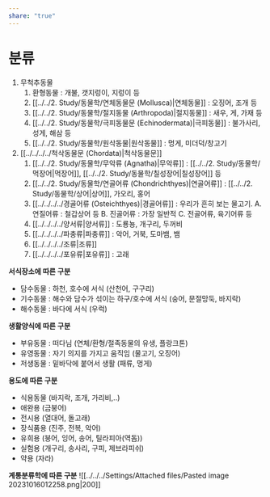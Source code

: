 ```yaml
---
share: "true"
---
```


# 분류

1. 무척추동물
	1) 환형동물 : 개불, 갯지렁이, 지렁이 등
	2) [[../../2. Study/동물학/연체동물문 (Mollusca)|연체동물]] : 오징어, 조개 등
	3) [[../../2. Study/동물학/절지동물 (Arthropoda)|절지동물]] : 새우, 게, 가재 등
	4) [[../../2. Study/동물학/극피동물문 (Echinodermata)|극피동물]] : 불가사리, 성게, 해삼 등
	5) [[../../2. Study/동물학/원삭동물|원삭동물]] : 멍게, 미더덕/창고기
2. [[../../../../척삭동물문 (Chordata)|척삭동물문]]
	1) [[../../2. Study/동물학/무악류 (Agnatha)|무악류]] : [[../../2. Study/동물학/먹장어|먹장어]], [[../../2. Study/동물학/칠성장어|칠성장어]] 등
	2) [[../../2. Study/동물학/연골어류 (Chondrichthyes)|연골어류]] : [[../../2. Study/동물학/상어|상어]], 가오리, 홍어
	3) [[../../../../경골어류 (Osteichthyes)|경골어류]] : 우리가 흔히 보는 물고기.
		A. 연질어류 : 철갑상어 등
		B.  진골어류 : 가장 일반적
		C. 전골어류, 육기어류 등
	4) [[../../../../양서류|양서류]] : 도룡뇽, 개구리, 두꺼비
	5) [[../../../../파충류|파충류]] : 악어, 거북, 도마뱀, 뱀
	6) [[../../../../조류|조류]]
	7) [[../../../../포유류|포유류]] : 고래

**서식장소에 따른 구분**
- 담수동물 : 하천, 호수에 서식 (산천어, 구구리)
- 기수동물 : 해수와 담수가 섞이는 하구/호수에 서식 (숭어, 문절망둑, 바지락)
- 해수동물 : 바다에 서식 (우럭)

**생활양식에 따른 구분**
- 부유동물 : 떠다님 (연체/환형/절족동물의 유생, 플랑크톤)
- 유영동물 : 자기 의지를 가지고 움직임 (물고기, 오징어)
- 저생동물 : 밑바닥에 붙어서 생활 (패류, 멍게)

**용도에 따른 구분**
- 식용동물 (바지락, 조개, 가리비,..)
- 애완용 (금붕어)
- 전시용 (열대어, 돌고래)
- 장식품용 (진주, 전복, 악어)
- 유희용 (붕어, 잉어, 송어, 틸라피아(역돔))
- 실험용 (개구리, 송사리, 구피, 제브라피쉬)
- 약용 (자라)

**계통분류학에 따른 구분**
![[../../../Settings/Attached files/Pasted image 20231016012258.png|200]]

